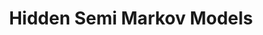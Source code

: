 ---
word: "true"

title: "Hidden Semi Markov Models"

categories: ['']

tags: ['Hidden', 'Semi', 'Markov', 'Models']

arwords: 'نماذج شبه-ماركوف المخفِيَّة'

arexps: []

enwords: ['Hidden Semi Markov Models']

enexps: []

arlexicons: 'ن'

enlexicons: 'H'

authors: ['Ruqayya Roshdy']

translators: ['X']

citations: 'تطبيقات أساسية في المعالجة الآلية للغة العربية'

sources: 'مركز الملك عبدالله بن عبدالعزيز الدولي لخدمة اللغة العربية'

slug: ""
---